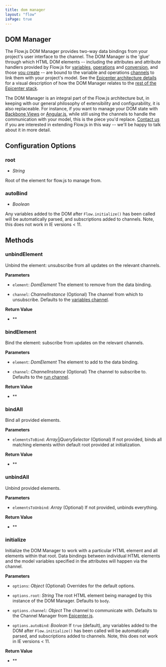 ```yaml
---
title: dom manager
layout: "flow"
isPage: true
---
```


<!-- module desc -->

## DOM Manager

The Flow.js DOM Manager provides two-way data bindings from your project's user interface to the channel. The DOM Manager is the 'glue' through which HTML DOM elements -- including the attributes and attribute handlers provided by Flow.js for [variables](../../attributes-overview/), [operations](../../operations-overview/) and [conversion](../../converter-overview/), and those [you create](./attributes/attribute-manager/) -- are bound to the variable and operations [channels](../../channel-overview/) to link them with your project's model. See the [Epicenter architecture details](../../../creating_your_interface/arch_details/) for a visual description of how the DOM Manager relates to the [rest of the Epicenter stack](../../../creating_your_interface/).

The DOM Manager is an integral part of the Flow.js architecture but, in keeping with our general philosophy of extensibility and configurability, it is also replaceable. For instance, if you want to manage your DOM state with [Backbone Views](http://backbonejs.org) or [Angular.js](https://angularjs.org), while still using the channels to handle the communication with your model, this is the piece you'd replace. [Contact us](http://forio.com/about/contact/) if you are interested in extending Flow.js in this way -- we'll be happy to talk about it in more detail.

## Configuration Options

### root

- *String*

Root of the element for flow.js to manage from.

### autoBind

- *Boolean*

Any variables added to the DOM after `Flow.initialize()` has been called will be automatically parsed, and subscriptions added to channels. Note, this does not work in IE versions < 11.

## Methods

### unbindElement
Unbind the element: unsubscribe from all updates on the relevant channels.

**Parameters**

- `element`: *DomElement* The element to remove from the data binding.

- `channel`: *ChannelInstance* (Optional) The channel from which to unsubscribe. Defaults to the [variables channel](../channels/variables-channel/).

**Return Value**

- **

### bindElement
Bind the element: subscribe from updates on the relevant channels.

**Parameters**

- `element`: *DomElement* The element to add to the data binding.

- `channel`: *ChannelInstance* (Optional) The channel to subscribe to. Defaults to the [run channel](../channels/run-channel/).

**Return Value**

- **

### bindAll
Bind all provided elements.

**Parameters**

- `elementsToBind`: *Array|jQuerySelector* (Optional) If not provided, binds all matching elements within default root provided at initialization.

**Return Value**

- **

### unbindAll
Unbind provided elements.

**Parameters**

- `elementsToUnbind`: *Array* (Optional) If not provided, unbinds everything.

**Return Value**

- **

### initialize
Initialize the DOM Manager to work with a particular HTML element and all elements within that root. Data bindings between individual HTML elements and the model variables specified in the attributes will happen via the channel.

**Parameters**

- `options`: *Object* (Optional) Overrides for the default options.

- `options.root`: *String* The root HTML element being managed by this instance of the DOM Manager. Defaults to `body`.

- `options.channel`: *Object* The channel to communicate with. Defaults to the Channel Manager from [Epicenter.js](../../../api_adapters/).

- `options.autoBind`: *Boolean* If `true` (default), any variables added to the DOM after `Flow.initialize()` has been called will be automatically parsed, and subscriptions added to channels. Note, this does not work in IE versions < 11.

**Return Value**

- **

